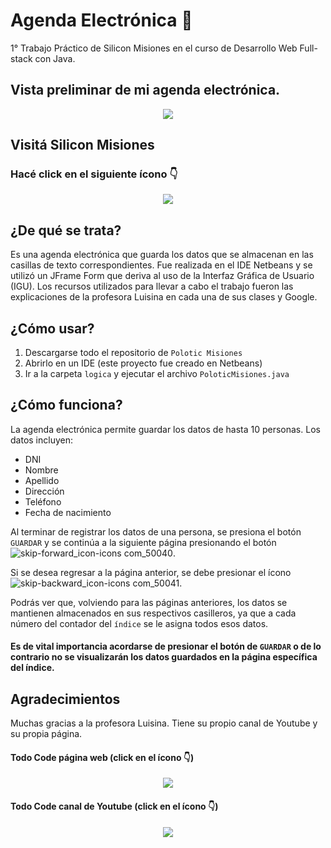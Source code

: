 # Agenda Electrónica 📲

1° Trabajo Práctico de Silicon Misiones en el curso de Desarrollo Web Full-stack con Java.

## Vista preliminar de mi agenda electrónica.
<p align="center">
<img src="https://user-images.githubusercontent.com/83146564/134285638-dcdf817b-4ed2-48cc-8e24-e933a365b98a.png"> 
</p>

## Visitá Silicon Misiones

### Hacé click en el siguiente ícono 👇
<p align="center">
  <a href="https://siliconmisiones.gob.ar" class="silicon misiones icon"> <img src="https://user-images.githubusercontent.com/83146564/134286431-66c73710-c152-4f65-954d-d433e7f4328a.png"> </a>
</p>

## ¿De qué se trata?
Es una agenda electrónica que guarda los datos que se almacenan en las casillas de texto correspondientes. 
Fue realizada en el IDE Netbeans y se utilizó un JFrame Form que deriva al uso de la Interfaz Gráfica de Usuario (IGU).
Los recursos utilizados para llevar a cabo el trabajo fueron las explicaciones de la profesora Luisina en cada una de sus clases y Google.

## ¿Cómo usar?
1) Descargarse todo el repositorio de `Polotic Misiones`
2) Abrirlo en un IDE (este proyecto fue creado en Netbeans)
3) Ir a la carpeta `logica` y ejecutar el archivo `PoloticMisiones.java`

## ¿Cómo funciona?
La agenda electrónica permite guardar los datos de hasta 10 personas. Los datos incluyen:
- DNI
- Nombre
- Apellido
- Dirección
- Teléfono
- Fecha de nacimiento

Al terminar de registrar los datos de una persona, se presiona el botón `GUARDAR` y se continúa a la siguiente página presionando el botón ![skip-forward_icon-icons com_50040](https://user-images.githubusercontent.com/83146564/134287070-97af6636-ddcd-4eb3-81c3-27ae8cb8dedc.png).

Si se desea regresar a la página anterior, se debe presionar el ícono ![skip-backward_icon-icons com_50041](https://user-images.githubusercontent.com/83146564/134287117-c81f99c3-3f4e-40a5-b87e-0f3c1f0a5a9c.png). 

Podrás ver que, volviendo para las páginas anteriores, los datos se mantienen almacenados en sus respectivos casilleros, ya que a cada número del contador del `índice` se le asigna todos esos datos. 

#### Es de vital importancia acordarse de presionar el botón de `GUARDAR` o de lo contrario no se visualizarán los datos guardados en la página específica del índice.

## Agradecimientos
Muchas gracias a la profesora Luisina. Tiene su propio canal de Youtube y su propia página.

#### Todo Code página web (click en el ícono 👇)
<p align="center">
  <a href="https://todocodeacademy.com/" class="todo code icon"> <img src="https://user-images.githubusercontent.com/83146564/134287537-435d7b99-4942-4ec8-8767-23da44c7906e.png"> </a>
</p>

#### Todo Code canal de Youtube (click en el ícono 👇)
<p align="center">
  <a href="https://www.youtube.com/channel/UCz0EXCSvMwYKruljsZjCOzw" class="youtube todo code icon"> <img src="https://user-images.githubusercontent.com/83146564/134287737-39daebc0-1ebf-4d3c-b175-3cdaded10bb2.png"> </a>
</p>

